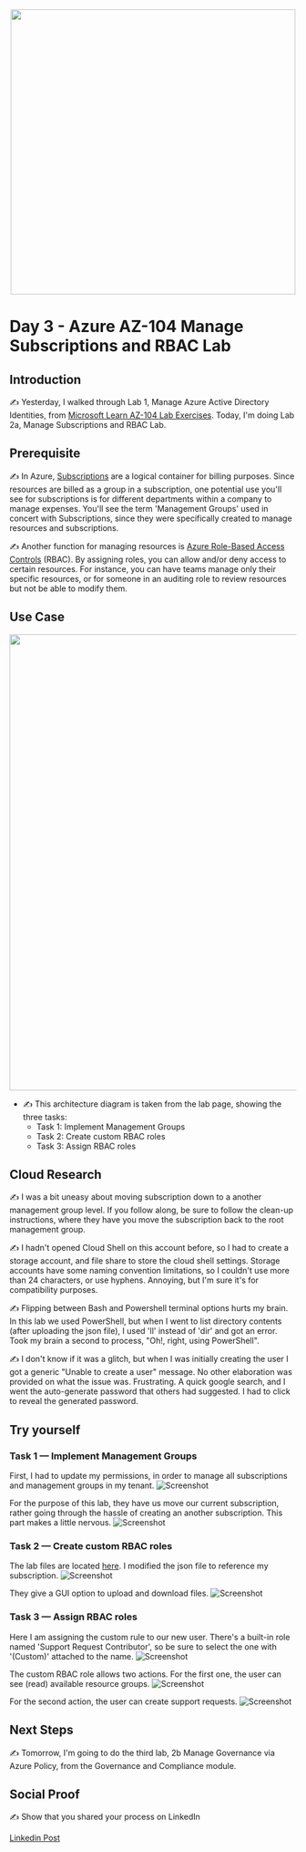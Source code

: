 <div id="cover photo" align="center">
  <img src="https://media.giphy.com/media/RgavM7PsMNjccqgqfu/giphy.gif" width="500"/>
</div>

# Day 3 - Azure AZ-104 Manage Subscriptions and RBAC Lab

## Introduction

✍️ Yesterday, I walked through Lab 1, Manage Azure Active Directory Identities, from [Microsoft Learn AZ-104 Lab Exercises](https://microsoftlearning.github.io/AZ-104-MicrosoftAzureAdministrator/). Today, I'm doing Lab 2a, Manage Subscriptions and RBAC Lab.

## Prerequisite

✍️ In Azure, [Subscriptions](https://docs.microsoft.com/en-us/azure/cloud-adoption-framework/ready/azure-best-practices/organize-subscriptions) are a logical container for billing purposes. Since resources are billed as a group in a subscription, one potential use you'll see for subscriptions is for different departments within a company to manage expenses. You'll see the term 'Management Groups' used in concert with Subscriptions, since they were specifically created to manage resources and subscriptions.

✍️ Another function for managing resources is [Azure Role-Based Access Controls](https://docs.microsoft.com/en-us/azure/role-based-access-control/overview) (RBAC). By assigning roles, you can allow and/or deny access to certain resources. For instance, you can have teams manage only their specific resources, or for someone in an auditing role to review resources but not be able to modify them.

## Use Case

<div id="cover photo" align="center">
  <img src="https://microsoftlearning.github.io/AZ-104-MicrosoftAzureAdministrator/Instructions/media/lab02a.png" width="800"/>
</div>

- ✍️ This architecture diagram is taken from the lab page, showing the three tasks:
  - Task 1: Implement Management Groups
  - Task 2: Create custom RBAC roles
  - Task 3: Assign RBAC roles

## Cloud Research

✍️ I was a bit uneasy about moving subscription down to a another management group level. If you follow along, be sure to follow the clean-up instructions, where they have you move the subscription back to the root management group.

✍️ I hadn't opened Cloud Shell on this account before, so I had to create a storage account, and file share to store the cloud shell settings. Storage accounts have some naming convention limitations, so I couldn't use more than 24 characters, or use hyphens. Annoying, but I'm sure it's for compatibility purposes.

✍️ Flipping between Bash and Powershell terminal options hurts my brain. In this lab we used PowerShell, but when I went to list directory contents (after uploading the json file), I used 'll' instead of 'dir' and got an error. Took my brain a second to process, "Oh!, right, using PowerShell".

✍️ I don't know if it was a glitch, but when I was initially creating the user I got a generic "Unable to create a user" message. No other elaboration was provided on what the issue was. Frustrating. A quick google search, and I went the auto-generate password that others had suggested. I had to click to reveal the generated password.

## Try yourself

### Task 1 — Implement Management Groups

First, I had to update my permissions, in order to manage all subscriptions and management groups in my tenant.
![Screenshot](images/az104-lab2-task1-aad-access.png)

For the purpose of this lab, they have us move our current subscription, rather going through the hassle of creating an another subscription. This part makes a little nervous.
![Screenshot](images/az104-lab2-task1-moving-subscription.png)

### Task 2 — Create custom RBAC roles

The lab files are located [here](https://github.com/MicrosoftLearning/AZ-104-MicrosoftAzureAdministrator/archive/master.zip). I modified the json file to reference my subscription.
![Screenshot](images/az104-lab2-task2-upload-custom.png)

They give a GUI option to upload and download files.
![Screenshot](images/az104-lab2-task2-upload-custom.png)

### Task 3 — Assign RBAC roles

Here I am assigning the custom rule to our new user. There's a built-in role named 'Support Request Contributor', so be sure to select the one with '(Custom)' attached to the name.
![Screenshot](images/az104-lab2-task3-role-assignment.png)

The custom RBAC role allows two actions. For the first one, the user can see (read) available resource groups.
![Screenshot](images/az104-lab2-task3-user-role-view-rg.png)

For the second action, the user can create support requests.
![Screenshot](images/az104-lab2-task3-new-support-request.png)

## Next Steps

✍️ Tomorrow, I'm going to do the third lab, 2b Manage Governance via Azure Policy, from the Governance and Compliance module.

## Social Proof

✍️ Show that you shared your process on LinkedIn

[Linkedin Post]()
